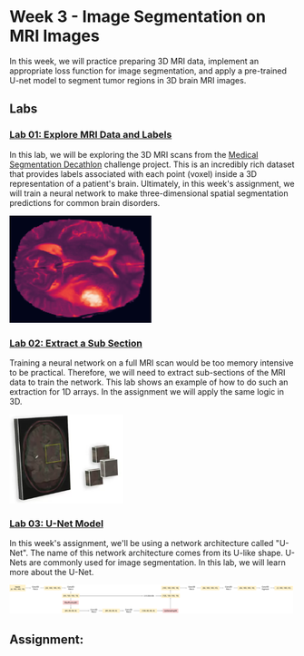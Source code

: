 # Week 3 - Image Segmentation on MRI Images
In this week, we will practice preparing 3D MRI data, implement an appropriate loss function for image segmentation, and apply a pre-trained U-net model to segment tumor regions in 3D brain MRI images.

## Labs
### [Lab 01: Explore MRI Data and Labels](./labs/C1_W3_Lab_1_explore_mri_data_and_labels.ipynb)
In this lab, we will be exploring the 3D MRI scans from the [Medical Segmentation Decathlon](https://decathlon-10.grand-challenge.org/) challenge project. This is an incredibly rich dataset that provides labels associated with each point (voxel) inside a 3D representation of a patient's brain. Ultimately, in this week's assignment, we will train a neural network to make three-dimensional spatial segmentation predictions for common brain disorders.

<img src="./images/mri-slice.png" alt="drawing" width="250"/>

### [Lab 02: Extract a Sub Section](./labs/C1_W3_Lab_2_extract_a_sub_section.ipynb)
Training a neural network on a full MRI scan would be too memory intensive to be practical. Therefore, we will need to extract sub-sections of the MRI data to train the network. This lab shows an example of how to do such an extraction for 1D arrays. In the assignment we will apply the same logic in 3D.


<img src="./images/extract-subslice.png" alt="drawing" width="200"/>

### [Lab 03: U-Net Model](./labs/C1_W3_Lab_3_unet_model.ipynb)
In this week's assignment, we'll be using a network architecture called "U-Net". The name of this network architecture comes from its U-like shape. U-Nets are commonly used for image segmentation. In this lab, we will learn more about the U-Net.

<img src="./images/U-Net_depth2.png" alt="drawing" width="500"/>

## Assignment:
